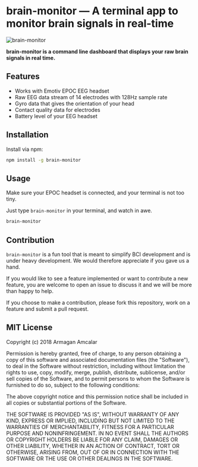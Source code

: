# brain-monitor — A terminal app to monitor brain signals in real-time
![brain-monitor](https://user-images.githubusercontent.com/698308/36341093-2f36744e-13e9-11e8-9b64-82a1d3a5d6df.gif)

**brain-monitor is a command line dashboard that displays your raw brain signals in real time.**

## Features

- Works with Emotiv EPOC EEG headset
- Raw EEG data stream of 14 electrodes with 128Hz sample rate
- Gyro data that gives the orientation of your head
- Contact quality data for electrodes
- Battery level of your EEG headset


## Installation
Install via npm:
```sh
npm install -g brain-monitor
```

## Usage
Make sure your EPOC headset is connected, and your terminal is not too tiny.

Just type `brain-monitor` in your terminal, and watch in awe.

```sh
brain-monitor
```

## Contribution

`brain-monitor` is a fun tool that is meant to simplify BCI development and is under heavy development. We would therefore appreciate if you gave us a hand.

If you would like to see a feature implemented or want to contribute a new feature, you are welcome to open an issue to discuss it and we will be more than happy to help.

If you choose to make a contribution, please fork this repository, work on a feature and submit a pull request.

## MIT License

Copyright (c) 2018 Armagan Amcalar

Permission is hereby granted, free of charge, to any person obtaining a copy
of this software and associated documentation files (the "Software"), to deal
in the Software without restriction, including without limitation the rights
to use, copy, modify, merge, publish, distribute, sublicense, and/or sell
copies of the Software, and to permit persons to whom the Software is
furnished to do so, subject to the following conditions:

The above copyright notice and this permission notice shall be included in all
copies or substantial portions of the Software.

THE SOFTWARE IS PROVIDED "AS IS", WITHOUT WARRANTY OF ANY KIND, EXPRESS OR
IMPLIED, INCLUDING BUT NOT LIMITED TO THE WARRANTIES OF MERCHANTABILITY,
FITNESS FOR A PARTICULAR PURPOSE AND NONINFRINGEMENT. IN NO EVENT SHALL THE
AUTHORS OR COPYRIGHT HOLDERS BE LIABLE FOR ANY CLAIM, DAMAGES OR OTHER
LIABILITY, WHETHER IN AN ACTION OF CONTRACT, TORT OR OTHERWISE, ARISING FROM,
OUT OF OR IN CONNECTION WITH THE SOFTWARE OR THE USE OR OTHER DEALINGS IN THE
SOFTWARE.
